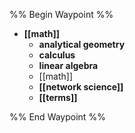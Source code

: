 %% Begin Waypoint %%
- **[[math]]**
	- **analytical geometry**
	- **calculus**
	- **linear algebra**
	- [[math]]
	- **[[network science]]**
	- **[[terms]]**

%% End Waypoint %%